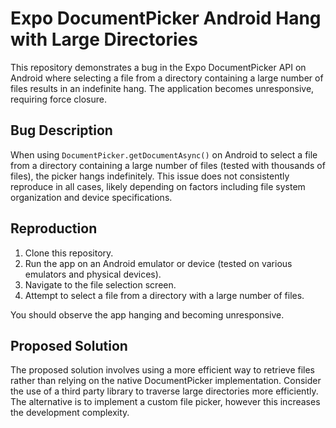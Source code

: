 # Expo DocumentPicker Android Hang with Large Directories

This repository demonstrates a bug in the Expo DocumentPicker API on Android where selecting a file from a directory containing a large number of files results in an indefinite hang. The application becomes unresponsive, requiring force closure.

## Bug Description

When using `DocumentPicker.getDocumentAsync()` on Android to select a file from a directory containing a large number of files (tested with thousands of files), the picker hangs indefinitely.  This issue does not consistently reproduce in all cases, likely depending on factors including file system organization and device specifications.

## Reproduction

1. Clone this repository.
2. Run the app on an Android emulator or device (tested on various emulators and physical devices).
3. Navigate to the file selection screen.
4. Attempt to select a file from a directory with a large number of files.

You should observe the app hanging and becoming unresponsive.

## Proposed Solution

The proposed solution involves using a more efficient way to retrieve files rather than relying on the native DocumentPicker implementation. Consider the use of a third party library to traverse large directories more efficiently. The alternative is to implement a custom file picker, however this increases the development complexity.